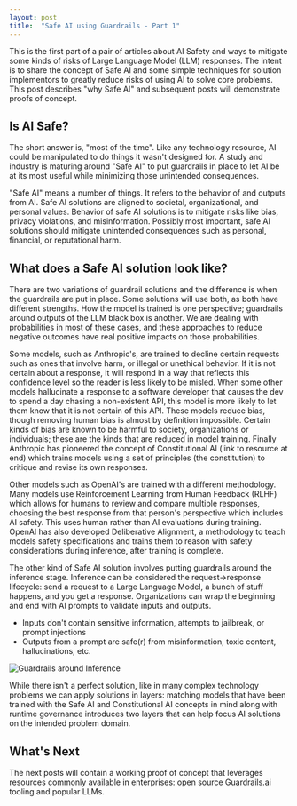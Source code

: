 ```yaml
---
layout: post
title:  "Safe AI using Guardrails - Part 1"
---
```


This is the first part of a pair of articles about AI Safety and ways to
mitigate some kinds of risks of Large Language Model (LLM) responses. The
intent is to share the concept of Safe AI and some simple techniques for
solution implementors to greatly reduce risks of using AI to solve core problems.
This post describes "why Safe AI" and subsequent posts will demonstrate proofs
of concept.

## Is AI Safe?

The short answer is, "most of the time". Like any technology resource, AI could
be manipulated to do things it wasn't designed for. A study and industry is
maturing around "Safe AI" to put guardrails in place to let AI be at its most
useful while minimizing those unintended consequences.

"Safe AI" means a number of things. It refers to the behavior of and outputs
from AI. Safe AI solutions are aligned to societal, organizational, and personal
values. Behavior of safe AI solutions is to mitigate risks like bias, privacy
violations, and misinformation. Possibly most important, safe AI solutions
should mitigate unintended consequences such as personal, financial, or
reputational harm.

## What does a Safe AI solution look like?

There are two variations of guardrail solutions and the difference is when the guardrails
are put in place. Some solutions will use both, as both have different strengths. How the
model is trained is one perspective; guardrails around outputs of the LLM black box is
another. We are dealing with probabilities in most of these cases, and these approaches
to reduce negative outcomes have real positive impacts on those probabilities.

Some models, such as Anthropic's, are trained to decline certain requests such as ones
that involve harm, or illegal or unethical behavior. If it is not certain about a response,
it will respond in a way that reflects this confidence level so the reader is less likely
to be misled. When some other models hallucinate a response to a software developer that
causes the dev to spend a day chasing a non-existent API, this model is more likely to
let them know that it is not certain of this API. These models reduce bias, though
removing human bias is almost by definition impossible. Certain kinds of bias are known
to be harmful to society, organizations or individuals; these are the kinds that are
reduced in model training. Finally Anthropic has pioneered the concept of Constitutional
AI (link to resource at end) which trains models using a set of principles (the constitution)
to critique and revise its own responses.

Other models such as OpenAI's are trained with a different methodology. Many models use
Reinforcement Learning from Human Feedback (RLHF) which allows for humans to review and compare multiple
responses, choosing the best response from that person's perspective which includes AI
safety. This uses human rather than AI evaluations during training. OpenAI has also developed
Deliberative Alignment, a methodology to teach models safety specifications and trains them to reason with safety considerations during inference, after training is complete.

The other kind of Safe AI solution involves putting guardrails around the inference stage.
Inference can be considered the request->response lifecycle: send a request to a Large
Language Model, a bunch of stuff happens, and you get a response. Organizations can wrap
the beginning and end with AI prompts to validate inputs and outputs.

- Inputs don't contain sensitive information, attempts to jailbreak, or prompt injections
- Outputs from a prompt are safe(r) from misinformation, toxic content, hallucinations, etc.

![Guardrails around Inference](/assets/2025/safe_ai.png)

While there isn't a perfect solution, like in many complex technology problems we can
apply solutions in layers: matching models that have been trained with the Safe AI and
Constitutional AI concepts in mind along with runtime governance introduces two layers
that can help focus AI solutions on the intended problem domain.

## What's Next

The next posts will contain a working proof of concept that leverages resources commonly
available in enterprises: open source Guardrails.ai tooling and popular LLMs.
